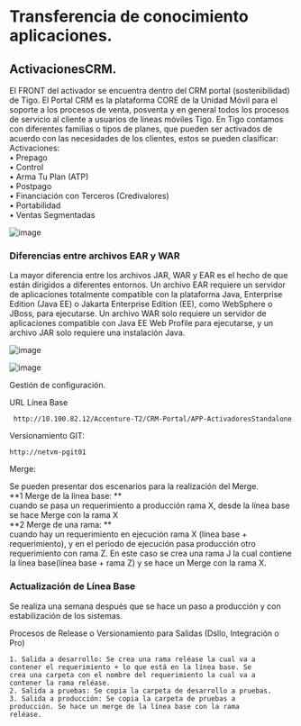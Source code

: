 # Transferencia de conocimiento aplicaciones.

## ActivacionesCRM.  

El FRONT del activador se encuentra dentro del CRM portal (sostenibilidad) de Tigo. El Portal CRM es la plataforma CORE de la Unidad Móvil para el soporte a los procesos de venta, posventa y en general todos los procesos de servicio al cliente a usuarios de líneas móviles Tigo.
En Tigo contamos con diferentes familias o tipos de planes, que pueden ser activados de acuerdo con las necesidades de los clientes, estos se pueden clasificar:  
Activaciones:  
    • Prepago  
    • Control  
    • Arma Tu Plan (ATP)  
    • Postpago  
    • Financiación con Terceros (Credivalores)  
    • Portabilidad  
    • Ventas Segmentadas  
    
![image](https://user-images.githubusercontent.com/31891276/127529510-4addcfd8-85a3-4be8-a861-75b2a94467a4.png)

### Diferencias entre archivos EAR y WAR
La mayor diferencia entre los archivos JAR, WAR y EAR es el hecho de que están dirigidos a diferentes entornos. 
Un archivo EAR requiere un servidor de aplicaciones totalmente compatible con la plataforma Java, Enterprise Edition (Java EE) o Jakarta Enterprise Edition (EE), 
como WebSphere o JBoss, para ejecutarse. Un archivo WAR solo requiere un servidor de aplicaciones compatible con Java EE Web Profile para ejecutarse, y un archivo JAR
solo requiere una instalación Java.

![image](https://user-images.githubusercontent.com/31891276/127529649-9b091bb0-1ec2-48b7-96bd-b4dcae7a9275.png)

![image](https://user-images.githubusercontent.com/31891276/127529680-0887edf0-b289-41f4-9cb6-a77c9fd55bd0.png)


Gestión de configuración.

URL Línea Base 
        
     http://10.100.82.12/Accenture-T2/CRM-Portal/APP-ActivadoresStandalone

Versionamiento GIT:

    http://netvm-pgit01

Merge:

Se pueden presentar dos escenarios para la realización del Merge.  
**1 Merge de la línea base:  **  
cuando se pasa un requerimiento a producción rama X, desde la línea base se hace Merge con la rama X  
**2 Merge de una rama: **  
cuando hay un requerimiento en ejecución rama X (línea base + requerimiento), y en el periodo de ejecución pasa producción otro requerimiento con rama Z.
En este caso se crea una rama J la cual contiene la línea base(línea base + rama Z) y se hace un Merge con la rama X.

### Actualización de Línea Base  
Se realiza una semana después que se hace un paso a producción y con estabilización de los sistemas.

Procesos de Release o Versionamiento para Salidas (Dsllo, Integración o Pro)

    1. Salida a desarrollo: Se crea una rama reléase la cual va a
    contener el requerimiento + lo que está en la línea base. Se
    crea una carpeta con el nombre del requerimiento la cual va a
    contener la rama reléase.
    2. Salida a pruebas: Se copia la carpeta de desarrollo a pruebas.
    3. Salida a producción: Se copia la carpeta de pruebas a
    producción. Se hace un merge de la línea base con la rama
    reléase.
